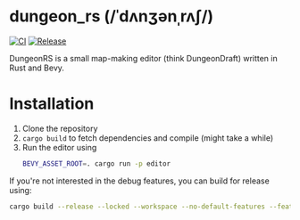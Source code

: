 # dungeon_rs (/ˈdʌnʒənˌrʌʃ/)
[![CI](https://github.com/dealloc/dungeon_rs/actions/workflows/ci.yaml/badge.svg)](https://github.com/dealloc/dungeon_rs/actions/workflows/ci.yaml)
[![Release](https://github.com/dealloc/dungeon_rs/actions/workflows/release.yaml/badge.svg)](https://github.com/dealloc/dungeon_rs/actions/workflows/release.yaml)

DungeonRS is a small map-making editor (think DungeonDraft) written in Rust and Bevy.

# Installation
1. Clone the repository
2. `cargo build` to fetch dependencies and compile (might take a while)
3. Run the editor using
    ```bash
   BEVY_ASSET_ROOT=. cargo run -p editor
   ```

If you're not interested in the debug features, you can build for release using:
```bash
cargo build --release --locked --workspace --no-default-features --features='editor/<windows/linux/macos>'
```
